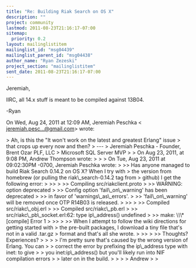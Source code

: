 ```yaml
---
title: "Re: Building Riak Search on OS X"
description: ""
project: community
lastmod: 2011-08-23T21:16:17-07:00
sitemap:
  priority: 0.2
layout: mailinglistitem
mailinglist_id: "msg04439"
mailinglist_parent_id: "msg04438"
author_name: "Ryan Zezeski"
project_section: "mailinglistitem"
sent_date: 2011-08-23T21:16:17-07:00
---
```



Jeremiah,

IIRC, all 14.x stuff is meant to be compiled against 13B04.

-Ryan

On Wed, Aug 24, 2011 at 12:09 AM, Jeremiah Peschka &lt;
jeremiah.pesc...@gmail.com&gt; wrote:

&gt; Ah, is this the "It won't work on the latest and greatest Erlang" issue
&gt; that crops up every now and then?
&gt; ---
&gt; Jeremiah Peschka - Founder, Brent Ozar PLF, LLC
&gt; Microsoft SQL Server MVP
&gt;
&gt; On Aug 23, 2011, at 9:08 PM, Andrew Thompson wrote:
&gt;
&gt; &gt; On Tue, Aug 23, 2011 at 09:02:30PM -0700, Jeremiah Peschka wrote:
&gt; &gt;&gt; Has anyone managed to build Riak Search 0.14.2 on OS X? When I try with
&gt; the version from homebrew (or pulling the riak\\_search-0.14.2 tag from
&gt; github) I get the following error:
&gt; &gt;&gt;
&gt; &gt;&gt; Compiling src/riakclient.proto
&gt; &gt;&gt; WARNING: option deprecated
&gt; &gt;&gt; Config option 'fail\\_on\\_warning' has been deprecated
&gt; &gt;&gt; in favor of 'warnings\\_as\\_errors'.
&gt; &gt;&gt; 'fail\\_on\\_warning' will be removed once OTP R14B03 is released.
&gt; &gt;&gt;
&gt; &gt;&gt; Compiled src/riakc\\_obj.erl
&gt; &gt;&gt; Compiled src/riakc\\_pb.erl
&gt; &gt;&gt; src/riakc\\_pb\\_socket.erl:62: type ip\\_address() undefined
&gt; &gt;&gt; make: \\*\\*\\* [compile] Error 1
&gt; &gt;&gt;
&gt; &gt;&gt; When I attempt to follow the wiki directions for getting started with
&gt; the pre-built packages, I download a tiny file that's not in a valid .tar.gz
&gt; format and that's all she wrote.
&gt; &gt;&gt;
&gt; &gt;&gt; Thoughts? Experiences?
&gt; &gt;
&gt; &gt; I'm pretty sure that's caused by the wrong version of Erlang. You can
&gt; &gt; correct the error by prefixing the ip\\_address type with inet: to give
&gt; &gt; you inet:ip\\_address() but you'll likely run into NIF compilation errors
&gt; &gt; later on in the build.
&gt; &gt;
&gt; &gt; Andrew
&gt; &gt;

